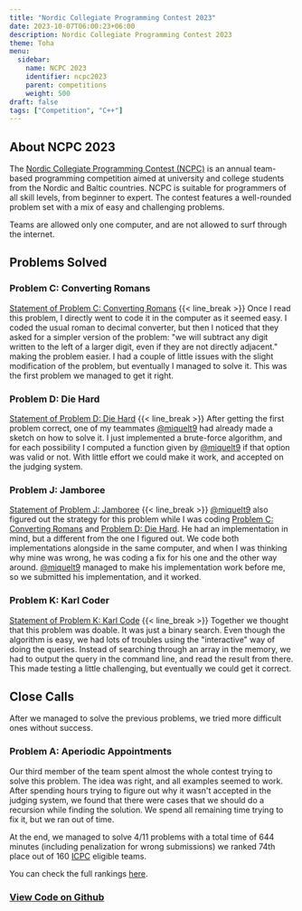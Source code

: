 ```yaml
---
title: "Nordic Collegiate Programming Contest 2023"
date: 2023-10-07T06:00:23+06:00
description: Nordic Collegiate Programming Contest 2023
theme: Toha
menu:
  sidebar:
    name: NCPC 2023
    identifier: ncpc2023
    parent: competitions
    weight: 500
draft: false
tags: ["Competition", "C++"]
---
```


## About NCPC 2023
The [Nordic Collegiate Programming Contest (NCPC)](https://nordic.icpc.io/ncpc2023/) is an annual team-based programming competition aimed at university and college students from the Nordic and Baltic countries. NCPC is suitable for programmers of all skill levels, from beginner to expert. The contest features a well-rounded problem set with a mix of easy and challenging problems.

Teams are allowed only one computer, and are not allowed to surf through the internet.

## Problems Solved

### Problem C: Converting Romans
[Statement of Problem C: Converting Romans](https://ncpc23.kattis.com/contests/ncpc23/problems/convertingromans)
{{< line_break >}}
Once I read this problem, I directly went to code it in the computer as it seemed easy. I coded the usual roman to decimal converter, but then I noticed that they asked for a simpler version of the problem: "we will subtract any digit written to the left of a larger digit, even if they are not directly adjacent." making the problem easier. I had a couple of little issues with the slight modification of the problem, but eventually I managed to solve it. This was the first problem we managed to get it right.
### Problem D: Die Hard
[Statement of Problem D: Die Hard](https://ncpc23.kattis.com/contests/ncpc23/problems/diehard)
{{< line_break >}}
After getting the first problem correct, one of my teammates [@miquelt9](https://github.com/miquelt9) had already made a sketch on how to solve it. I just implemented a brute-force algorithm, and for each possibility I computed a function given by [@miquelt9](https://github.com/miquelt9) if that option was valid or not. With little effort we could make it work, and accepted on the judging system.

### Problem J: Jamboree
[Statement of Problem J: Jamboree](https://ncpc23.kattis.com/contests/ncpc23/problems/jamboree)
{{< line_break >}}
[@miquelt9](https://github.com/miquelt9) also figured out the strategy for this problem while I was coding [Problem C: Converting Romans](#problem-c-converting-romans) and [Problem D: Die Hard](#problem-d-die-hard). He had an implementation in mind, but a different from the one I figured out. We code both implementations alongside in the same computer, and when I was thinking why mine was wrong, he was coding a fix for his one and the other way around. [@miquelt9](https://github.com/miquelt9)  managed to make his implementation work before me, so we submitted his implementation, and it worked.

### Problem K: Karl Coder
[Statement of Problem K: Karl Code](https://ncpc23.kattis.com/contests/ncpc23/problems/karlcoder)
{{< line_break >}}
Together we thought that this problem was doable. It was just a binary search. Even though the algorithm is easy, we had lots of troubles using the "interactive" way of doing the queries. Instead of searching through an array in the memory, we had to output the query in the command line, and read the result from there. This made testing a little challenging, but eventually we could get it correct.

## Close Calls
After we managed to solve the previous problems, we tried more difficult ones without success.

### Problem A: Aperiodic Appointments
Our third member of the team spent almost the whole contest trying to solve this problem. The idea was right, and all examples seemed to work. After spending hours trying to figure out why it wasn't accepted in the judging system, we found that there were cases that we should do a recursion while finding the solution. We spend all remaining time trying to fix it, but we ran out of time.

At the end, we managed to solve 4/11 problems with a total time of 644 minutes (including penalization for wrong submissions) we ranked 74th place out of 160 [ICPC](https://icpc.global/) eligible teams.

You can check the full rankings [here](https://ncpc23.kattis.com/contests/ncpc23/standings?filter=5254).

### [View Code on <i class="fab fa-github"></i>Github](https://github.com/BernatBC/Coding-Competitions/tree/main/NCPC2023)